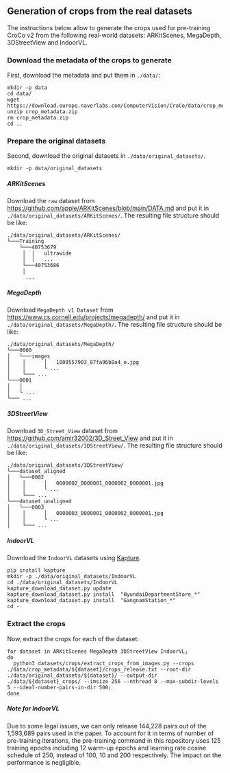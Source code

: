 ## Generation of crops from the real datasets

The instructions below allow to generate the crops used for pre-training CroCo v2 from the following real-world datasets: ARKitScenes, MegaDepth, 3DStreetView and IndoorVL.

### Download the metadata of the crops to generate

First, download the metadata and put them in `./data/`:
```
mkdir -p data
cd data/
wget https://download.europe.naverlabs.com/ComputerVision/CroCo/data/crop_metadata.zip
unzip crop_metadata.zip
rm crop_metadata.zip
cd ..
```

### Prepare the original datasets

Second, download the original datasets in `./data/original_datasets/`.
```
mkdir -p data/original_datasets
```

##### ARKitScenes

Download the `raw` dataset from https://github.com/apple/ARKitScenes/blob/main/DATA.md and put it in `./data/original_datasets/ARKitScenes/`.
The resulting file structure should be like:
```
./data/original_datasets/ARKitScenes/
└───Training
    └───40753679
     │  │   ultrawide
     │  │   ...
     └───40753686
     │
      ...
```

##### MegaDepth

Download `MegaDepth v1 Dataset` from https://www.cs.cornell.edu/projects/megadepth/ and put it in `./data/original_datasets/MegaDepth/`.
The resulting file structure should be like:

```
./data/original_datasets/MegaDepth/
└───0000
│   └───images
│    │      │   1000557903_87fa96b8a4_o.jpg
│    │      └ ...
│    └─── ...
└───0001
│   │
│   └ ...
└─── ...
```

##### 3DStreetView

Download `3D_Street_View` dataset from https://github.com/amir32002/3D_Street_View and put it in `./data/original_datasets/3DStreetView/`.
The resulting file structure should be like:

```
./data/original_datasets/3DStreetView/
└───dataset_aligned
│   └───0002
│    │      │   0000002_0000001_0000002_0000001.jpg
│    │      └ ...
│    └─── ...
└───dataset_unaligned
│   └───0003
│    │      │   0000003_0000001_0000002_0000001.jpg
│    │      └ ...
│    └─── ...
```

##### IndoorVL

Download the `IndoorVL` datasets using [Kapture](https://github.com/naver/kapture).

```
pip install kapture
mkdir -p ./data/original_datasets/IndoorVL
cd ./data/original_datasets/IndoorVL
kapture_download_dataset.py update
kapture_download_dataset.py install  "HyundaiDepartmentStore_*"
kapture_download_dataset.py install  "GangnamStation_*"
cd -
```

### Extract the crops

Now, extract the crops for each of the dataset:
```
for dataset in ARKitScenes MegaDepth 3DStreetView IndoorVL;
do
  python3 datasets/crops/extract_crops_from_images.py --crops ./data/crop_metadata/${dataset}/crops_release.txt --root-dir ./data/original_datasets/${dataset}/ --output-dir ./data/${dataset}_crops/ --imsize 256 --nthread 8 --max-subdir-levels 5 --ideal-number-pairs-in-dir 500;
done
```

##### Note for IndoorVL

Due to some legal issues, we can only release 144,228 pairs out of the 1,593,689 pairs used in the paper.
To account for it in terms of number of pre-training iterations, the pre-training command in this repository uses 125 training epochs including 12 warm-up epochs and learning rate cosine schedule of 250, instead of 100, 10 and 200 respectively.
The impact on the performance is negligible.
